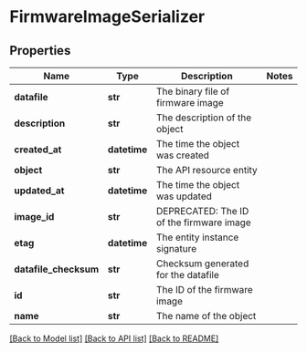 # FirmwareImageSerializer

## Properties
Name | Type | Description | Notes
------------ | ------------- | ------------- | -------------
**datafile** | **str** | The binary file of firmware image | 
**description** | **str** | The description of the object | 
**created_at** | **datetime** | The time the object was created | 
**object** | **str** | The API resource entity | 
**updated_at** | **datetime** | The time the object was updated | 
**image_id** | **str** | DEPRECATED: The ID of the firmware image | 
**etag** | **datetime** | The entity instance signature | 
**datafile_checksum** | **str** | Checksum generated for the datafile | 
**id** | **str** | The ID of the firmware image | 
**name** | **str** | The name of the object | 

[[Back to Model list]](../README.md#documentation-for-models) [[Back to API list]](../README.md#documentation-for-api-endpoints) [[Back to README]](../README.md)


